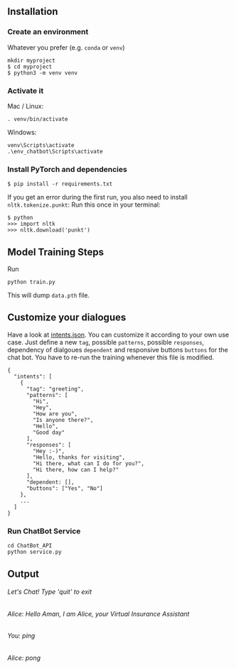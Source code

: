 ## Installation

### Create an environment
Whatever you prefer (e.g. `conda` or `venv`)
```console
mkdir myproject
$ cd myproject
$ python3 -m venv venv
```

### Activate it
Mac / Linux:
```console
. venv/bin/activate
```
Windows:
```console
venv\Scripts\activate
.\env_chatbot\Scripts\activate
```
### Install PyTorch and dependencies
```
$ pip install -r requirements.txt
```

If you get an error during the first run, you also need to install `nltk.tokenize.punkt`:
Run this once in your terminal:
 ```console
$ python
>>> import nltk
>>> nltk.download('punkt')
```

## Model Training Steps
Run
```console
python train.py
```
This will dump `data.pth` file.

## Customize your dialogues
Have a look at [intents.json](intents.json). You can customize it according to your own use case. Just define a new `tag`, possible `patterns`, possible `responses`, dependency of dialgoues `dependent` and responsive buttons `buttons` for the chat bot. You have to re-run the training whenever this file is modified.
```console
{
  "intents": [
    {
      "tag": "greeting",
      "patterns": [
        "Hi",
        "Hey",
        "How are you",
        "Is anyone there?",
        "Hello",
        "Good day"
      ],
      "responses": [
        "Hey :-)",
        "Hello, thanks for visiting",
        "Hi there, what can I do for you?",
        "Hi there, how can I help?"
      ],
      "dependent: [],
      "buttons": ["Yes", "No"]
    },
    ...
  ]
}
```

### Run ChatBot Service
```console
cd ChatBot_API
python service.py
```

## Output
###### Let's Chat! Type 'quit' to exit
###### Alice: Hello Aman, I am Alice, your Virtual Insurance Assistant
###### You: ping
###### Alice: pong
